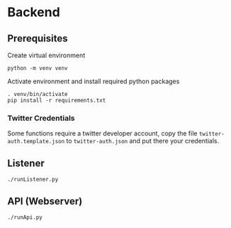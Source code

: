 # Backend

## Prerequisites

Create virtual environment
```
python -m venv venv
```
Activate environment and install required python packages
```
. venv/bin/activate
pip install -r requirements.txt
```

### Twitter Credentials

Some functions require a twitter developer account, copy the file `twitter-auth.template.json` to `twitter-auth.json` and put there your credentials. 

## Listener

```
./runListener.py
```

## API (Webserver)

```
./runApi.py
```

